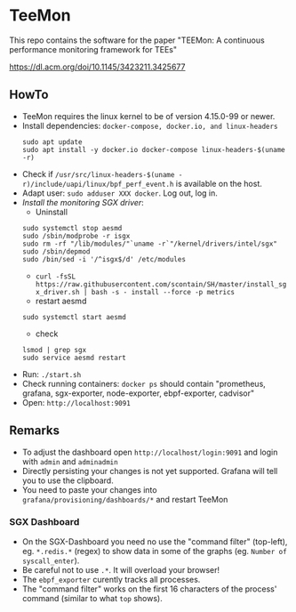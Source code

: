 # TeeMon

This repo contains the software for the paper "TEEMon: A continuous performance monitoring framework for TEEs"

https://dl.acm.org/doi/10.1145/3423211.3425677


## HowTo ##

* TeeMon requires the linux kernel to be of version 4.15.0-99 or newer. 
* Install dependencies: `docker-compose, docker.io, and linux-headers`
  ```
  sudo apt update
  sudo apt install -y docker.io docker-compose linux-headers-$(uname -r)
  ```
* Check if `/usr/src/linux-headers-$(uname -r)/include/uapi/linux/bpf_perf_event.h` is available on the host.
* Adapt user: `sudo adduser XXX docker`. Log out, log in.
* *Install the monitoring SGX driver*:
  * Uninstall
  ```
  sudo systemctl stop aesmd
  sudo /sbin/modprobe -r isgx
  sudo rm -rf "/lib/modules/"`uname -r`"/kernel/drivers/intel/sgx"
  sudo /sbin/depmod
  sudo /bin/sed -i '/^isgx$/d' /etc/modules
  ```
  * `curl -fsSL https://raw.githubusercontent.com/scontain/SH/master/install_sgx_driver.sh | bash -s - install --force -p metrics `
  * restart aesmd
  ```
  sudo systemctl start aesmd
  ```
  * check
  ```
  lsmod | grep sgx
  sudo service aesmd restart
  ```
* Run: `./start.sh`
* Check running containers: `docker ps` should contain "prometheus, grafana, sgx-exporter, node-exporter, ebpf-exporter, cadvisor"
* Open: `http://localhost:9091`

## Remarks ##

* To adjust the dashboard open `http://localhost/login:9091` and login with `admin` and `adminadmin`
* Directly persisting your changes is not yet supported. Grafana will tell you to use the clipboard.
* You need to paste your changes into `grafana/provisioning/dashboards/*` and restart TeeMon

### SGX Dashboard ###

* On the SGX-Dashboard you need no use the "command filter" (top-left), eg. `*.redis.*` (regex) to show data in some of the graphs (eg. `Number of syscall_enter`).
* Be careful not to use `.*`. It will overload your browser!
* The `ebpf_exporter` curently tracks all processes.
* The "command filter" works on the first 16 characters of the process' command (similar to what `top` shows).
  

